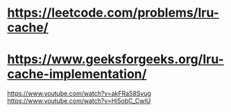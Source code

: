 # https://leetcode.com/problems/lru-cache/

# https://www.geeksforgeeks.org/lru-cache-implementation/

https://www.youtube.com/watch?v=akFRa58Svug
https://www.youtube.com/watch?v=Hi5obC_CwIU
<script>
// JS code to implement the approach
class LRUCache {
constructor(n) {
	this.csize = n;
	this.dq = [];
	this.ma = new Map();
}

refer(x) {
	if (!this.ma.has(x)) {
        if (this.dq.length === this.csize) {
            const last = this.dq[this.dq.length - 1];
            this.dq.pop();
            this.ma.delete(last);
        }
	} else {
	    this.dq.splice(this.dq.indexOf(x), 1);
	}

	this.dq.unshift(x);
	this.ma.set(x, 0);
}

display() {
	console.log(this.dq);
}
}

const cache = new LRUCache(4);

cache.refer(1);
cache.refer(2);
cache.refer(3);
cache.refer(1);
cache.refer(4);
cache.refer(5);
cache.display();

// This code is contributed by phasing17

</script>
